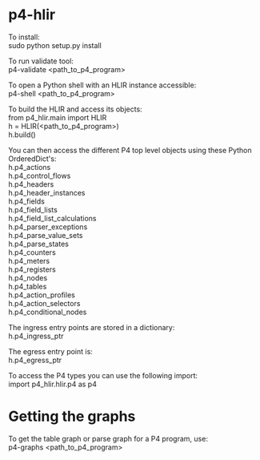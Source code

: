 p4-hlir
==========

To install:  
sudo python setup.py install

To run validate tool:  
p4-validate \<path_to_p4_program\>

To open a Python shell with an HLIR instance accessible:  
p4-shell \<path_to_p4_program\>

To build the HLIR and access its objects:  
from p4_hlir.main import HLIR  
h = HLIR(\<path_to_p4_program\>)  
h.build()

You can then access the different P4 top level objects using these Python
OrderedDict's:  
h.p4_actions  
h.p4_control_flows  
h.p4_headers  
h.p4_header_instances  
h.p4_fields  
h.p4_field_lists  
h.p4_field_list_calculations  
h.p4_parser_exceptions  
h.p4_parse_value_sets  
h.p4_parse_states  
h.p4_counters  
h.p4_meters  
h.p4_registers  
h.p4_nodes  
h.p4_tables  
h.p4_action_profiles  
h.p4_action_selectors  
h.p4_conditional_nodes  

The ingress entry points are stored in a dictionary:  
h.p4_ingress_ptr

The egress entry point is:  
h.p4_egress_ptr


To access the P4 types you can use the following import:  
import p4_hlir.hlir.p4 as p4


# Getting the graphs

To get the table graph or parse graph for a P4 program, use:  
p4-graphs <path_to_p4_program>
